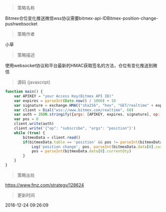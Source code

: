 
> 策略名称

Bitmex仓位变化推送微信wss协议需要bitmex-api-IDBitmex-position-change-pushwebsocket

> 策略作者

小草

> 策略描述

使用websocket协议和平台最新的HMAC获取签名的方法，仓位有变化推送到微信



> 源码 (javascript)

``` javascript
function main() {
    var APIKEY = "your Access Key(Bitmex API ID)"
    var expires = parseInt(Date.now() / 1000) + 10
    var signature = exchange.HMAC("sha256", "hex", "GET/realtime" + expires, "{{secretkey}}")//secretkey在执行时自动替换，不用填写
    var client = Dial("wss://www.bitmex.com/realtime", 60)
    var auth = JSON.stringify({args: [APIKEY, expires, signature], op: "authKeyExpires"})
    var pos = 0
    client.write(auth)
    client.write('{"op": "subscribe", "args": "position"}')
    while (true) {
        bitmexData = client.read()
        if(bitmexData.table == 'position' && pos != parseInt(bitmexData.data[0].currentQty)){
            Log('position change', pos, parseInt(bitmexData.data[0].currentQty), '@')
            pos = parseInt(bitmexData.data[0].currentQty)
        }
    }
}
```

> 策略出处

https://www.fmz.com/strategy/128624

> 更新时间

2018-12-24 09:26:09
